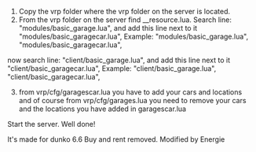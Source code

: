 1. Copy the vrp folder where the vrp folder on the server is located.
2. From the vrp folder on the server find __resource.lua. Search line: "modules/basic_garage.lua", and add this line next to it "modules/basic_garagecar.lua",
Example: 
"modules/basic_garage.lua",
"modules/basic_garagecar.lua",

now search line: "client/basic_garage.lua", and add this line next to it "client/basic_garagecar.lua",
Example:
"client/basic_garage.lua",
"client/basic_garagecar.lua",

3. from vrp/cfg/garagescar.lua you have to add your cars and locations and of course from vrp/cfg/garages.lua you need to remove your cars and the locations you have added in garagescar.lua

Start the server. Well done!

It's made for dunko 6.6
Buy and rent removed. Modified by Energie
